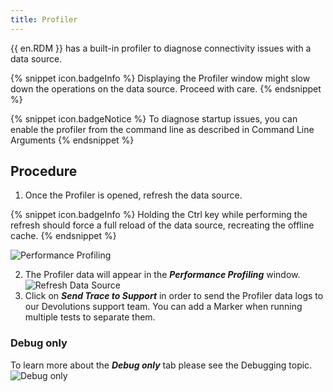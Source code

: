 ```yaml
---
title: Profiler
---
```

{{ en.RDM }} has a built-in profiler to diagnose connectivity issues with a data source. 

{% snippet icon.badgeInfo %} 
Displaying the Profiler window might slow down the operations on the data source. Proceed with care. 
{% endsnippet %}
 
{% snippet icon.badgeNotice %} 
To diagnose startup issues, you can enable the profiler from the command line as described in Command Line Arguments 
{% endsnippet %}
 
## Procedure 

1. Once the Profiler is opened, refresh the data source. 

{% snippet icon.badgeInfo %} 
Holding the Ctrl key while performing the refresh should force a full reload of the data source, recreating the offline cache. 
{% endsnippet %}
 
![Performance Profiling](https://webdevolutions.azureedge.net/docs/en/rdm/windows/clip10442.png) 

2. The Profiler data will appear in the ***Performance Profiling*** window.  
![Refresh Data Source](https://webdevolutions.azureedge.net/docs/en/rdm/windows/clip10438.png) 
1. Click on ***Send Trace to Support*** in order to send the Profiler data logs to our Devolutions support team. You can add a Marker when running multiple tests to separate them. 

### Debug only 

To learn more about the ***Debug only*** tab please see the Debugging topic.  
![Debug only](https://webdevolutions.azureedge.net/docs/en/rdm/windows/clip10443.png) 

